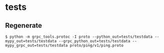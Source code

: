 # tests

## Regenerate

```console
$ python -m grpc_tools.protoc -I proto --python_out=tests/testdata --mypy_out=tests/testdata --grpc_python_out=tests/testdata --mypy_grpc_out=tests/testdata proto/ping/v1/ping.proto
```
